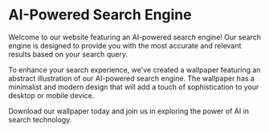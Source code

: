 <!--font:Poppins-->

# AI-Powered Search Engine

Welcome to our website featuring an AI-powered search engine! Our search engine is designed to provide you with the most accurate and relevant results based on your search query. 

To enhance your search experience, we've created a wallpaper featuring an abstract illustration of our AI-powered search engine. The wallpaper has a minimalist and modern design that will add a touch of sophistication to your desktop or mobile device.

Download our wallpaper today and join us in exploring the power of AI in search technology.

<!--

Write me markdown content of website with wallpaper:

"A wallpaper featuring an abstract illustration of an AI-powered search engine, with a minimalist and modern design."

The header of the page should not be copy of the text but rather a real content of the website which is using this wallpaper.


---


# AI-Powered Search Engine

Welcome to our website featuring an AI-powered search engine! Our search engine is designed to provide you with the most accurate and relevant results based on your search query. 

To enhance your search experience, we've created a wallpaper featuring an abstract illustration of our AI-powered search engine. The wallpaper has a minimalist and modern design that will add a touch of sophistication to your desktop or mobile device.

Download our wallpaper today and join us in exploring the power of AI in search technology.


---


Write me a Google font which is best fitting for the website.

Pick from the list:
- Orbitron
- Playfair Display
- Lobster
- Barlow Condensed
- Raleway
- Inter
- Open Sans
- Great Vibes
- Poppins
- IBM Plex Sans
- Futura
- Roboto
- Dancing Script
- Montserrat
- Alegreya
- Exo 2
- Lato


Write just the font name nothing else.


---


Poppins

-->
